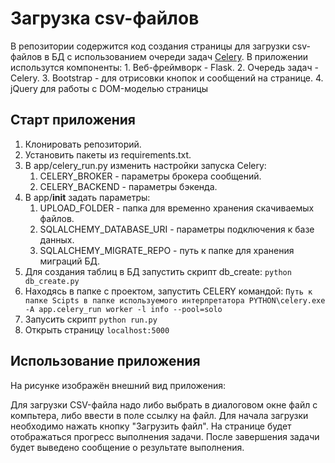 Загрузка csv-файлов
===================

В репозитории содержится код создания страницы для загрузки csv-файлов в БД с использованием очереди задач [Celery](http://www.celeryproject.org).
В приложении использутся компоненты:
    1. Веб-фреймворк - Flask.
    2. Очередь задач - Celery.
    3. Bootstrap - для отрисовки кнопок и сообщений на странице.
    4. jQuery для работы с DOM-моделью страницы

Старт приложения
------------------
1. Клонировать репозиторий.
2. Установить пакеты из requirements.txt.
3. В app/celery_run.py изменить настройки запуска Celery:
    1. CELERY_BROKER - параметры брокера сообщений.
    2. CELERY_BACKEND - параметры бэкенда.
4. В app/__init__  задать параметры:
    1. UPLOAD_FOLDER - папка для временно хранения скачиваемых файлов.
    2. SQLALCHEMY_DATABASE_URI - параметры подключения к базе данных.
    3. SQLALCHEMY_MIGRATE_REPO - путь к папке для хранения миграций БД.
5. Для создания таблиц в БД запустить скрипт db_create:
    `python db_create.py`
5. Находясь в папке с проектом, запустить CELERY командой:
    `Путь к папке Scipts в папке используемого интерпретатора PYTHON\celery.exe -A app.celery_run worker -l info --pool=solo`
6. Запусить скрипт `python run.py`
7. Открыть страницу `localhost:5000`

Использование приложения
------------------------
На рисунке изображён внешний вид приложения:

Для загрузки CSV-файла надо либо выбрать в диалоговом окне файл с компьтера, либо ввести в поле ссылку на файл.
Для начала загрузки необходимо нажать кнопку "Загрузить файл". На странице будет отображаться прогресс выполнения задачи.
После завершения задачи будет выведено сообщение о результате выполнения.